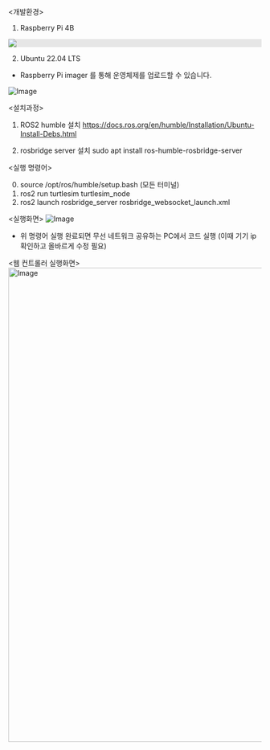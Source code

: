 <개발환경>

1. Raspberry Pi 4B
<img style="display: block;-webkit-user-select: none;margin: auto;background-color: hsl(0, 0%, 90%);transition: background-color 300ms;" src="https://github-production-user-asset-6210df.s3.amazonaws.com/186774523/429788572-3b06f4f8-11da-4bce-8c9a-345c44d9a468.png?X-Amz-Algorithm=AWS4-HMAC-SHA256&amp;X-Amz-Credential=AKIAVCODYLSA53PQK4ZA%2F20250403%2Fus-east-1%2Fs3%2Faws4_request&amp;X-Amz-Date=20250403T052150Z&amp;X-Amz-Expires=300&amp;X-Amz-Signature=a8d05939497561b9ce36475e9735cec8470a3fade05850c8a429c9b85fdfc4a4&amp;X-Amz-SignedHeaders=host">

2. Ubuntu 22.04 LTS

* Raspberry Pi imager 를 통해 운영체제를 업로드할 수 있습니다.
<img src="https://private-user-images.githubusercontent.com/186774523/429788681-e16d31c3-6284-4e79-bdb6-947e33726d83.png?jwt=eyJhbGciOiJIUzI1NiIsInR5cCI6IkpXVCJ9.eyJpc3MiOiJnaXRodWIuY29tIiwiYXVkIjoicmF3LmdpdGh1YnVzZXJjb250ZW50LmNvbSIsImtleSI6ImtleTUiLCJleHAiOjE3NDM2NTgwMDQsIm5iZiI6MTc0MzY1NzcwNCwicGF0aCI6Ii8xODY3NzQ1MjMvNDI5Nzg4NjgxLWUxNmQzMWMzLTYyODQtNGU3OS1iZGI2LTk0N2UzMzcyNmQ4My5wbmc_WC1BbXotQWxnb3JpdGhtPUFXUzQtSE1BQy1TSEEyNTYmWC1BbXotQ3JlZGVudGlhbD1BS0lBVkNPRFlMU0E1M1BRSzRaQSUyRjIwMjUwNDAzJTJGdXMtZWFzdC0xJTJGczMlMkZhd3M0X3JlcXVlc3QmWC1BbXotRGF0ZT0yMDI1MDQwM1QwNTIxNDRaJlgtQW16LUV4cGlyZXM9MzAwJlgtQW16LVNpZ25hdHVyZT1mYmE1MmE5ODA5MTJlMzhlNDU5MGNmZDBmNDI3NTM0OTZjOGNkODU2ZTEwYjIwZGE3ZWMwZmQ2OWE3ZDY5YzZiJlgtQW16LVNpZ25lZEhlYWRlcnM9aG9zdCJ9.YfS_TWdIfUYxAP2nYFKBqd9AA_8ePqNVAfMKvJ2jAjc" alt="Image" style="max-width: 100%;">


<설치과정>

1. ROS2 humble 설치 
https://docs.ros.org/en/humble/Installation/Ubuntu-Install-Debs.html

2. rosbridge server 설치
sudo apt install ros-humble-rosbridge-server

<실행 명령어> 

0. source /opt/ros/humble/setup.bash (모든 터미널)
1. ros2 run turtlesim turtlesim_node
2. ros2 launch rosbridge_server rosbridge_websocket_launch.xml

<실행화면>
<img src="https://private-user-images.githubusercontent.com/186774523/429781232-9f3d9ee4-9a2c-4385-81f8-133827b970fa.png?jwt=eyJhbGciOiJIUzI1NiIsInR5cCI6IkpXVCJ9.eyJpc3MiOiJnaXRodWIuY29tIiwiYXVkIjoicmF3LmdpdGh1YnVzZXJjb250ZW50LmNvbSIsImtleSI6ImtleTUiLCJleHAiOjE3NDM2NTcwMjMsIm5iZiI6MTc0MzY1NjcyMywicGF0aCI6Ii8xODY3NzQ1MjMvNDI5NzgxMjMyLTlmM2Q5ZWU0LTlhMmMtNDM4NS04MWY4LTEzMzgyN2I5NzBmYS5wbmc_WC1BbXotQWxnb3JpdGhtPUFXUzQtSE1BQy1TSEEyNTYmWC1BbXotQ3JlZGVudGlhbD1BS0lBVkNPRFlMU0E1M1BRSzRaQSUyRjIwMjUwNDAzJTJGdXMtZWFzdC0xJTJGczMlMkZhd3M0X3JlcXVlc3QmWC1BbXotRGF0ZT0yMDI1MDQwM1QwNTA1MjNaJlgtQW16LUV4cGlyZXM9MzAwJlgtQW16LVNpZ25hdHVyZT1jNDc0Mzc1ZjkzMDRiMDhkMTU4MTEwZjkwZjg0ZWEwYzhiNDUwNmM4YjRlNDg0YjY0ZDQwODM1NmJkY2ZmYmJlJlgtQW16LVNpZ25lZEhlYWRlcnM9aG9zdCJ9.Ke7CN8qoL7GkAiNVYo8SN6Sd9gO8G5fOPP2l5zoltZQ" alt="Image" style="max-width: 100%;">


* 위 명령어 실행 완료되면 무선 네트워크 공유하는 PC에서 코드 실행 (이때 기기 ip 확인하고 올바르게 수정 필요)

<웹 컨트롤러 실행화면>
<img width="944" alt="Image" src="https://private-user-images.githubusercontent.com/186774523/429781706-7a28c718-fd54-4e83-a1e7-9ff6f643c4f0.png?jwt=eyJhbGciOiJIUzI1NiIsInR5cCI6IkpXVCJ9.eyJpc3MiOiJnaXRodWIuY29tIiwiYXVkIjoicmF3LmdpdGh1YnVzZXJjb250ZW50LmNvbSIsImtleSI6ImtleTUiLCJleHAiOjE3NDM2NTc2ODUsIm5iZiI6MTc0MzY1NzM4NSwicGF0aCI6Ii8xODY3NzQ1MjMvNDI5NzgxNzA2LTdhMjhjNzE4LWZkNTQtNGU4My1hMWU3LTlmZjZmNjQzYzRmMC5wbmc_WC1BbXotQWxnb3JpdGhtPUFXUzQtSE1BQy1TSEEyNTYmWC1BbXotQ3JlZGVudGlhbD1BS0lBVkNPRFlMU0E1M1BRSzRaQSUyRjIwMjUwNDAzJTJGdXMtZWFzdC0xJTJGczMlMkZhd3M0X3JlcXVlc3QmWC1BbXotRGF0ZT0yMDI1MDQwM1QwNTE2MjVaJlgtQW16LUV4cGlyZXM9MzAwJlgtQW16LVNpZ25hdHVyZT1hNjZlN2RlZTQ0YjQ2NzViYWExN2NlOThjMmU2ZGRjOTIwOWMxOWYxODY4NzY5MGRkZmEyZjMxNWYwNDI1NGZiJlgtQW16LVNpZ25lZEhlYWRlcnM9aG9zdCJ9.vpQwfJmEm-HxRWNBMjIy2L_PvlP7ANqWV3xZREL1ZPE" style="max-width: 100%;">

